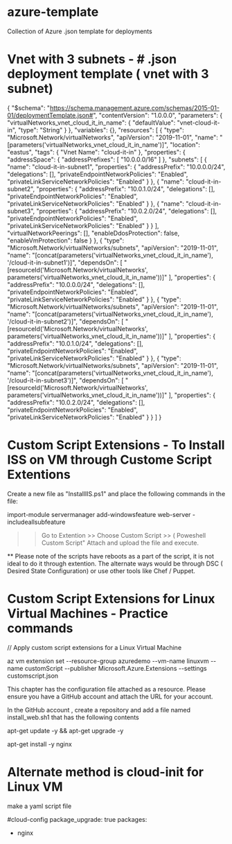 # azure-template
Collection of Azure .json template for deployments

# Vnet with 3 subnets - # .json deployment template ( vnet with 3 subnet)
{
    "$schema": "https://schema.management.azure.com/schemas/2015-01-01/deploymentTemplate.json#",
    "contentVersion": "1.0.0.0",
    "parameters": {
        "virtualNetworks_vnet_cloud_it_in_name": {
            "defaultValue": "vnet-cloud-it-in",
            "type": "String"
        }
    },
    "variables": {},
    "resources": [
        {
            "type": "Microsoft.Network/virtualNetworks",
            "apiVersion": "2019-11-01",
            "name": "[parameters('virtualNetworks_vnet_cloud_it_in_name')]",
            "location": "eastus",
            "tags": {
                "Vnet Name": "cloud-it-in"
            },
            "properties": {
                "addressSpace": {
                    "addressPrefixes": [
                        "10.0.0.0/16"
                    ]
                },
                "subnets": [
                    {
                        "name": "cloud-it-in-subnet1",
                        "properties": {
                            "addressPrefix": "10.0.0.0/24",
                            "delegations": [],
                            "privateEndpointNetworkPolicies": "Enabled",
                            "privateLinkServiceNetworkPolicies": "Enabled"
                        }
                    },
                    {
                        "name": "cloud-it-in-subnet2",
                        "properties": {
                            "addressPrefix": "10.0.1.0/24",
                            "delegations": [],
                            "privateEndpointNetworkPolicies": "Enabled",
                            "privateLinkServiceNetworkPolicies": "Enabled"
                        }
                    },
                    {
                        "name": "cloud-it-in-subnet3",
                        "properties": {
                            "addressPrefix": "10.0.2.0/24",
                            "delegations": [],
                            "privateEndpointNetworkPolicies": "Enabled",
                            "privateLinkServiceNetworkPolicies": "Enabled"
                        }
                    }
                ],
                "virtualNetworkPeerings": [],
                "enableDdosProtection": false,
                "enableVmProtection": false
            }
        },
        {
            "type": "Microsoft.Network/virtualNetworks/subnets",
            "apiVersion": "2019-11-01",
            "name": "[concat(parameters('virtualNetworks_vnet_cloud_it_in_name'), '/cloud-it-in-subnet1')]",
            "dependsOn": [
                "[resourceId('Microsoft.Network/virtualNetworks', parameters('virtualNetworks_vnet_cloud_it_in_name'))]"
            ],
            "properties": {
                "addressPrefix": "10.0.0.0/24",
                "delegations": [],
                "privateEndpointNetworkPolicies": "Enabled",
                "privateLinkServiceNetworkPolicies": "Enabled"
            }
        },
        {
            "type": "Microsoft.Network/virtualNetworks/subnets",
            "apiVersion": "2019-11-01",
            "name": "[concat(parameters('virtualNetworks_vnet_cloud_it_in_name'), '/cloud-it-in-subnet2')]",
            "dependsOn": [
                "[resourceId('Microsoft.Network/virtualNetworks', parameters('virtualNetworks_vnet_cloud_it_in_name'))]"
            ],
            "properties": {
                "addressPrefix": "10.0.1.0/24",
                "delegations": [],
                "privateEndpointNetworkPolicies": "Enabled",
                "privateLinkServiceNetworkPolicies": "Enabled"
            }
        },
        {
            "type": "Microsoft.Network/virtualNetworks/subnets",
            "apiVersion": "2019-11-01",
            "name": "[concat(parameters('virtualNetworks_vnet_cloud_it_in_name'), '/cloud-it-in-subnet3')]",
            "dependsOn": [
                "[resourceId('Microsoft.Network/virtualNetworks', parameters('virtualNetworks_vnet_cloud_it_in_name'))]"
            ],
            "properties": {
                "addressPrefix": "10.0.2.0/24",
                "delegations": [],
                "privateEndpointNetworkPolicies": "Enabled",
                "privateLinkServiceNetworkPolicies": "Enabled"
            }
        }
    ]
}



# Custom Script Extensions - To Install ISS on VM through Custome Script Extentions

Create a new file as "InstallIIS.ps1" and place the following commands in the file:

import-module servermanager
add-windowsfeature web-server -includeallsubfeature
>> Go to Extention >> Choose Custom Script >> ( Poweshell Custom Script"
>> Attach and upload the file and execute.

** Please note of the scripts have reboots as a part of the script, it is not ideal to do it through extention. The alternate ways would be through DSC ( Desired State Configuration) or use other tools like Chef / Puppet.



# Custom Script Extensions for Linux Virtual Machines - Practice commands

// Apply custom script extensions for a Linux Virtual Machine

az vm extension set --resource-group azuredemo --vm-name linuxvm --name customScript --publisher Microsoft.Azure.Extensions --settings customscript.json

This chapter has the configuration file attached as a resource. Please ensure you have a GitHub account and attach the URL for your account.

In the GitHub account , create a repository and add a file named install_web.sh1 that has the following contents

apt-get update -y && apt-get upgrade -y

apt-get install -y nginx


# Alternate method is cloud-init for Linux VM
make a yaml script file

#cloud-config
package_upgrade: true
packages:
  - nginx

